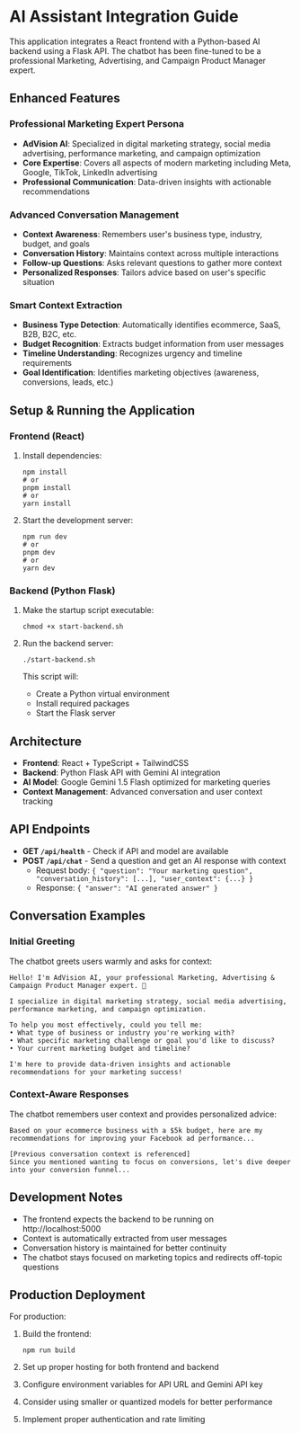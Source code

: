 # AI Assistant Integration Guide

This application integrates a React frontend with a Python-based AI backend using a Flask API. The chatbot has been fine-tuned to be a professional Marketing, Advertising, and Campaign Product Manager expert.

## Enhanced Features

### Professional Marketing Expert Persona
- **AdVision AI**: Specialized in digital marketing strategy, social media advertising, performance marketing, and campaign optimization
- **Core Expertise**: Covers all aspects of modern marketing including Meta, Google, TikTok, LinkedIn advertising
- **Professional Communication**: Data-driven insights with actionable recommendations

### Advanced Conversation Management
- **Context Awareness**: Remembers user's business type, industry, budget, and goals
- **Conversation History**: Maintains context across multiple interactions
- **Follow-up Questions**: Asks relevant questions to gather more context
- **Personalized Responses**: Tailors advice based on user's specific situation

### Smart Context Extraction
- **Business Type Detection**: Automatically identifies ecommerce, SaaS, B2B, B2C, etc.
- **Budget Recognition**: Extracts budget information from user messages
- **Timeline Understanding**: Recognizes urgency and timeline requirements
- **Goal Identification**: Identifies marketing objectives (awareness, conversions, leads, etc.)

## Setup & Running the Application

### Frontend (React)

1. Install dependencies:
   ```
   npm install
   # or
   pnpm install
   # or
   yarn install
   ```

2. Start the development server:
   ```
   npm run dev
   # or
   pnpm dev
   # or
   yarn dev
   ```

### Backend (Python Flask)

1. Make the startup script executable:
   ```
   chmod +x start-backend.sh
   ```

2. Run the backend server:
   ```
   ./start-backend.sh
   ```

   This script will:
   - Create a Python virtual environment
   - Install required packages
   - Start the Flask server

## Architecture

- **Frontend**: React + TypeScript + TailwindCSS
- **Backend**: Python Flask API with Gemini AI integration
- **AI Model**: Google Gemini 1.5 Flash optimized for marketing queries
- **Context Management**: Advanced conversation and user context tracking

## API Endpoints

- **GET `/api/health`** - Check if API and model are available
- **POST `/api/chat`** - Send a question and get an AI response with context
  - Request body: `{ "question": "Your marketing question", "conversation_history": [...], "user_context": {...} }`
  - Response: `{ "answer": "AI generated answer" }`

## Conversation Examples

### Initial Greeting
The chatbot greets users warmly and asks for context:
```
Hello! I'm AdVision AI, your professional Marketing, Advertising & Campaign Product Manager expert. 👋

I specialize in digital marketing strategy, social media advertising, performance marketing, and campaign optimization.

To help you most effectively, could you tell me:
• What type of business or industry you're working with?
• What specific marketing challenge or goal you'd like to discuss?
• Your current marketing budget and timeline?

I'm here to provide data-driven insights and actionable recommendations for your marketing success!
```

### Context-Aware Responses
The chatbot remembers user context and provides personalized advice:
```
Based on your ecommerce business with a $5k budget, here are my recommendations for improving your Facebook ad performance...

[Previous conversation context is referenced]
Since you mentioned wanting to focus on conversions, let's dive deeper into your conversion funnel...
```

## Development Notes

- The frontend expects the backend to be running on http://localhost:5000
- Context is automatically extracted from user messages
- Conversation history is maintained for better continuity
- The chatbot stays focused on marketing topics and redirects off-topic questions

## Production Deployment

For production:

1. Build the frontend:
   ```
   npm run build
   ```

2. Set up proper hosting for both frontend and backend
3. Configure environment variables for API URL and Gemini API key
4. Consider using smaller or quantized models for better performance
5. Implement proper authentication and rate limiting
